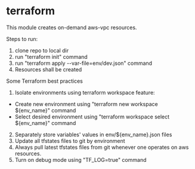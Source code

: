 # terraform

This module creates on-demand aws-vpc resources.

Steps to run:
1. clone repo to local dir
2. run "terraform init" command
3. run "terraform apply --var-file=env/dev.json" command
4. Resources shall be created

Some Terraform best practices
1. Isolate environments using terraform workspace feature:
  - Create new environment using "terraform new workspace ${env_name}" command
  - Select desired environment using "terraform workspace select ${env_name}" command

2. Separately store variables' values in env/${env_name}.json files
3. Update all tfstates files to git by environment
4. Always pull latest tfstates files from git whenever one operates on aws resources.  
5. Turn on debug mode using "TF_LOG=true" command
